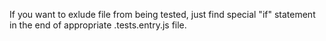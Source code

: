 If you want to exlude file from being tested, just find special "if" statement in the end of appropriate .tests.entry.js file.